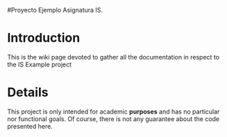 #Proyecto Ejemplo Asignatura IS.

# Introduction #

This is the wiki page devoted to gather all the documentation in respect to the IS Example project


# Details #

This project is only intended for academic **purposes** and has no particular nor functional goals. Of course, there is not any guarantee about the code presented here.